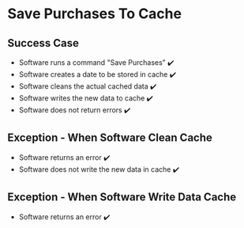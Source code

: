 # Save Purchases To Cache

## Success Case

- Software runs a command "Save Purchases" ✔️
- Software creates a date to be stored in cache ✔️
- Software cleans the actual cached data ✔️
- Software writes the new data to cache ✔️
- Software does not return errors ✔️

## Exception - When Software Clean Cache

- Software returns an error ✔️
- Software does not write the new data in cache ✔️

## Exception - When Software Write Data Cache

- Software returns an error ✔️
